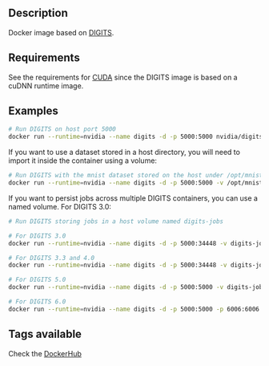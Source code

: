 ## Description
Docker image based on [DIGITS](https://github.com/NVIDIA/DIGITS).

## Requirements
See the requirements for [CUDA](CUDA#requirements) since the DIGITS image is based on a cuDNN runtime image.

## Examples

```sh
# Run DIGITS on host port 5000
docker run --runtime=nvidia --name digits -d -p 5000:5000 nvidia/digits
```
If you want to use a dataset stored in a host directory, you will need to import it inside the container using a volume:
```sh
# Run DIGITS with the mnist dataset stored on the host under /opt/mnist
docker run --runtime=nvidia --name digits -d -p 5000:5000 -v /opt/mnist:/data/mnist nvidia/digits
```

If you want to persist jobs across multiple DIGITS containers, you can use a named volume. For DIGITS 3.0:
```sh
# Run DIGITS storing jobs in a host volume named digits-jobs

# For DIGITS 3.0
docker run --runtime=nvidia --name digits -d -p 5000:34448 -v digits-jobs:/usr/share/digits/digits/jobs nvidia/digits:3.0

# For DIGITS 3.3 and 4.0
docker run --runtime=nvidia --name digits -d -p 5000:34448 -v digits-jobs:/jobs nvidia/digits:4.0

# For DIGITS 5.0
docker run --runtime=nvidia --name digits -d -p 5000:5000 -v digits-jobs:/jobs nvidia/digits:5.0

# For DIGITS 6.0
docker run --runtime=nvidia --name digits -d -p 5000:5000 -p 6006:6006 -v digits-jobs:/jobs nvidia/digits:6.0
```

## Tags available
Check the [DockerHub](https://hub.docker.com/r/nvidia/digits/)

